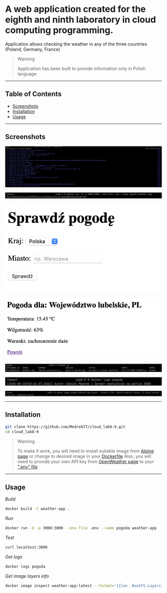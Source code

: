 # A web application created for the eighth and ninth laboratory in cloud computing programming.

Application allows checking the weather in any of the three countries (Poland, Germany, France)

> > [!WARNING]
> Application has been built to provide information only in Polish language
---

## Table of Contents

- [Screenshots](#screenshots)
- [Installation](#installation)
- [Usage](#usage)

---

## Screenshots

![Image building](./screenshots/build.png)

![Container running](./screenshots/run.png)

![Testing homepage](./screenshots/test_home.png)

![Testing weather infromation](./screenshots/test_weather.png)

![Healthcheck](./screenshots/healthcheck.png)

![Container logs](./screenshots/logs.png)

![Image layers info](./screenshots/layers.png)

---

## Installation

```bash
git clone https://github.com/MedrekIT/cloud_lab8-9.git
cd cloud_lab8-9
```

> > [!WARNING]
> To make it work, you will need to install suitable image from [Alpine page](https://www.alpinelinux.org/downloads/) or change to desired image in your [Dockerfile](./Dockerfile)
> Also, you will need to provide your own API key from [OpenWeather page](https://openweathermap.org/api) to your [".env" file](./.env)

---

## Usage

*Build*
```bash
docker build -t weather-app .
```

*Run*
```bash
docker run -d -p 3000:3000 --env-file .env --name pogoda weather-app
```

*Test*
```bash
curl localhost:3000
```

*Get logs*
```bash
docker logs pogoda
```

*Get image layers info*
```bash
docker image inspect weather-app:latest --format='{{len .RootFS.Layers}} warstw, {{.Size}} bajtów'
```
